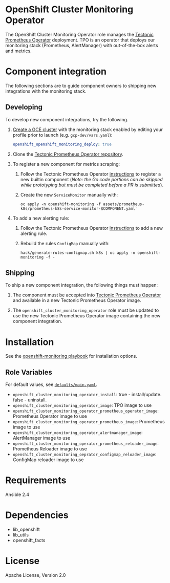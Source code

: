 # OpenShift Cluster Monitoring Operator

The OpenShift Cluster Monitoring Operator role manages the [Tectonic Prometheus Operator](https://github.com/coreos-inc/tectonic-prometheus-operator) deployment.
TPO is an operator that deploys our monitoring stack (Prometheus, AlertManager) with out-of-the-box alerts and metrics.

# Component integration

The following sections are to guide component owners to shipping new integrations with the monitoring stack.

## Developing

To develop new component integrations, try the following.

1. [Create a GCE cluster](https://github.com/openshift/release/tree/master/cluster/test-deploy) with the monitoring stack enabled by editing your profile prior to launch (e.g. `gcp-dev/vars.yaml`):

    ```yaml
    openshift_openshift_monitoring_deploy: true
    ```

1. Clone the [Tectonic Prometheus Operator repository](https://github.com/coreos-inc/tectonic-prometheus-operator).

1. To register a new component for metrics scraping:

    1. Follow the Tectonic Prometheus Operator [instructions](https://github.com/coreos-inc/tectonic-prometheus-operator) to register a new builtin component (*Note: the Go code portions can be skipped while prototyping but must be completed before a PR is submitted*).
    1. Create the new `ServiceMonitor` manually with:
    
        ```shell
        oc apply -n openshift-monitoring -f assets/prometheus-k8s/prometheus-k8s-service-monitor-$COMPONENT.yaml`
        ```

1. To add a new alerting rule:
  
    1. Follow the Tectonic Prometheus Operator [instructions](https://github.com/coreos-inc/tectonic-prometheus-operator) to add a new alerting rule.
    1. Rebuild the rules `ConfigMap` manually with:
    
        ```shell
        hack/generate-rules-configmap.sh k8s | oc apply -n openshift-monitoring -f -
        ```

## Shipping

To ship a new component integration, the following things must happen:

1. The component must be accepted into [Tectonic Prometheus Operator](https://github.com/coreos-inc/tectonic-prometheus-operator) and available in a new Tectonic Prometheus Operator image.

1. The `openshift_cluster_monitoring_operator` role must be updated to use the new Tectonic Prometheus Operator image containing the new component integration.

# Installation

See the [openshift-monitoring playbook](../../playbooks/openshift-monitoring) for installation options.

## Role Variables

For default values, see [`defaults/main.yaml`](defaults/main.yaml).

- `openshift_cluster_monitoring_operator_install`: true - install/update. false - uninstall.
- `openshift_cluster_monitoring_operator_image`: TPO image to use
- `openshift_cluster_monitoring_operator_prometheus_operator_image`: Prometheus Operator image to use 
- `openshift_cluster_monitoring_operator_prometheus_image`: Prometheus image to use
- `openshift_cluster_monitoring_operator_alertmanager_image`: AlertManager image to use
- `openshift_cluster_monitoring_operator_prometheus_reloader_image`: Prometheus Reloader image to use
- `openshift_cluster_monitoring_oeprator_configmap_reloader_image`: ConfigMap reloader image to use

# Requirements

Ansible 2.4

# Dependencies

- lib_openshift
- lib_utils
- openshift_facts

# License

Apache License, Version 2.0
